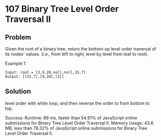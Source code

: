 # 107 Binary Tree Level Order Traversal II

## Problem
Given the root of a binary tree, return the bottom-up level order traversal of its nodes' values. (i.e., from left to right, level by level from leaf to root).

Example 1:
```dash
Input: root = [3,9,20,null,null,15,7]
Output: [[15,7],[9,20],[3]]
```

## Solution
level order with while loop, and then reverse the order to from bottom to top.

Success:
Runtime: 89 ms, faster than 54.91% of JavaScript online submissions for Binary Tree Level Order Traversal II.
Memory Usage: 43.6 MB, less than 76.32% of JavaScript online submissions for Binary Tree Level Order Traversal II.


